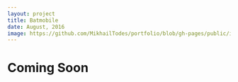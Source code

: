 ```yaml
---
layout: project
title: Batmobile
date: August, 2016
image: https://github.com/MikhailTodes/portfolio/blob/gh-pages/public/images/coming_soon.jpg?raw=true
---
```


# Coming Soon